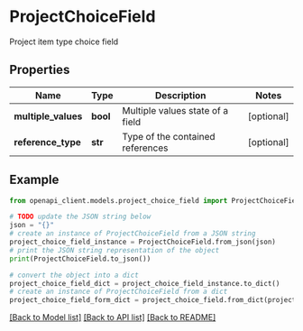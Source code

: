# ProjectChoiceField

Project item type choice field

## Properties

Name | Type | Description | Notes
------------ | ------------- | ------------- | -------------
**multiple_values** | **bool** | Multiple values state of a field | [optional] 
**reference_type** | **str** | Type of the contained references | [optional] 

## Example

```python
from openapi_client.models.project_choice_field import ProjectChoiceField

# TODO update the JSON string below
json = "{}"
# create an instance of ProjectChoiceField from a JSON string
project_choice_field_instance = ProjectChoiceField.from_json(json)
# print the JSON string representation of the object
print(ProjectChoiceField.to_json())

# convert the object into a dict
project_choice_field_dict = project_choice_field_instance.to_dict()
# create an instance of ProjectChoiceField from a dict
project_choice_field_form_dict = project_choice_field.from_dict(project_choice_field_dict)
```
[[Back to Model list]](../README.md#documentation-for-models) [[Back to API list]](../README.md#documentation-for-api-endpoints) [[Back to README]](../README.md)


